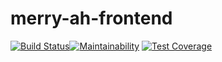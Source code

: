# merry-ah-frontend

[![Build Status](https://travis-ci.org/andela/merry-ah-frontend.svg?branch=staging)](https://travis-ci.org/andela/merry-ah-frontend)[![Maintainability](https://api.codeclimate.com/v1/badges/b5fd02f2e11d98a75a5a/maintainability?branch=staging)](https://codeclimate.com/github/andela/merry-ah-frontend/maintainability?branch=staging) [![Test Coverage](https://api.codeclimate.com/v1/badges/b5fd02f2e11d98a75a5a/test_coverage?branch=staging)](https://codeclimate.com/github/andela/merry-ah-frontend/test_coverage?branch=staging)
